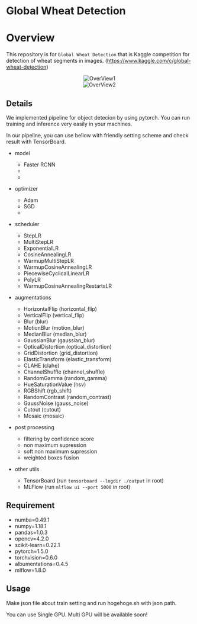 # Global Wheat Detection

# Overview

This repository is for `Global Wheat Detection` that is Kaggle competition for detection of wheat segments in images. (https://www.kaggle.com/c/global-wheat-detection)

<div align="center">
<img src="https://user-images.githubusercontent.com/18682053/82140037-b8573d80-9867-11ea-9acb-89bae6fb192e.png" title="OverView1">
</div>

<div align="center">
<img src="https://user-images.githubusercontent.com/18682053/82140038-b8efd400-9867-11ea-8618-b4abfb32640a.png" title="OverView2">
</div>


## Details

We implemented pipeline for object detecion by using pytorch. You can run training and inference very easily in your machines.

In our pipeline, you can use bellow with friendly setting scheme and check result with TensorBoard.

- model
  -  Faster RCNN
  -  
  -
 
- optimizer
  - Adam
  - SGD
  - 

- scheduler
  - StepLR
  - MultiStepLR
  - ExponentialLR
  - CosineAnnealingLR
  - WarmupMultiStepLR
  - WarmupCosineAnnealingLR
  - PiecewiseCyclicalLinearLR
  - PolyLR
  - WarmupCosineAnnealingRestartsLR
  
- augmentations
  - HorizontalFlip (horizontal_flip)
  - VerticalFlip (vertical_flip)
  - Blur (blur)
  - MotionBlur (motion_blur)
  - MedianBlur (median_blur)
  - GaussianBlur (gaussian_blur)
  - OpticalDistortion (optical_distortion)
  - GridDistortion (grid_distortion)
  - ElasticTransform (elastic_transform)
  - CLAHE (clahe)
  - ChannelShuffle (channel_shuffle)
  - RandomGamma (random_gamma)
  - HueSaturationValue (hsv)
  - RGBShift (rgb_shift)
  - RandomContrast (random_contrast)
  - GaussNoise (gauss_noise)
  - Cutout (cutout)
  - Mosaic (mosaic)

- post processing
  - filtering by confidence score
  - non maximum supression
  - soft non maximum supression
  - weighted boxes fusion

- other utils
  - TensorBoard (run `tensorboard --logdir ./output` in root)
  - MLFlow (run `mlflow ui --port 5000` in root)
 
## Requirement
- numba=0.49.1 
- numpy=1.18.1
- pandas=1.0.3
- opencv=4.2.0
- scikit-learn=0.22.1 
- pytorch=1.5.0 
- torchvision=0.6.0 
- albumentations=0.4.5
- mlflow=1.8.0 

## Usage
Make json file about train setting and run hogehoge.sh with json path.

You can use Single GPU.
Multi GPU will be available soon!


